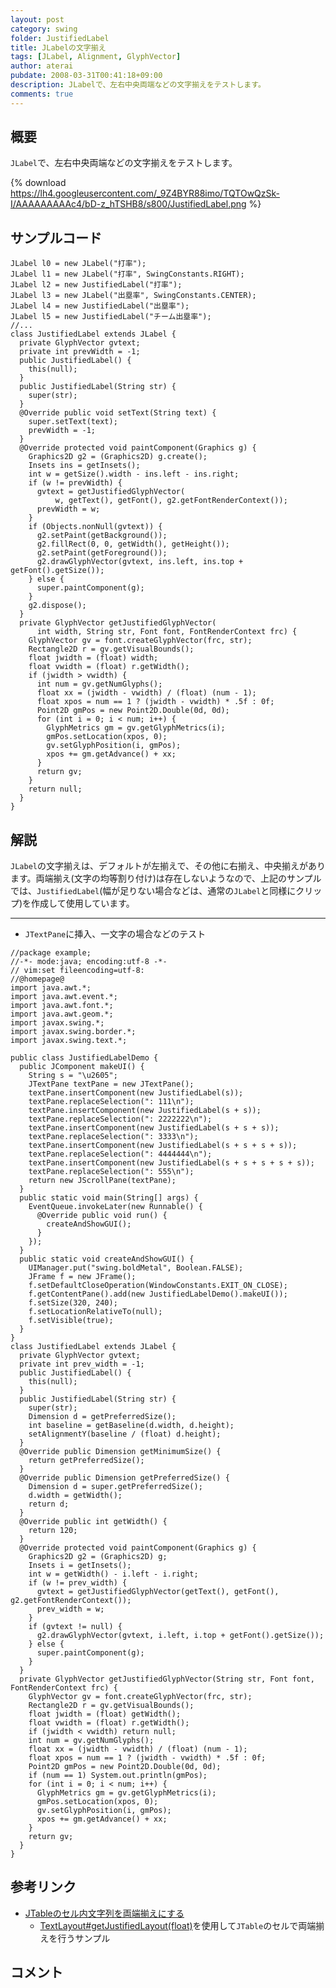 ```yaml
---
layout: post
category: swing
folder: JustifiedLabel
title: JLabelの文字揃え
tags: [JLabel, Alignment, GlyphVector]
author: aterai
pubdate: 2008-03-31T00:41:18+09:00
description: JLabelで、左右中央両端などの文字揃えをテストします。
comments: true
---
```

## 概要
`JLabel`で、左右中央両端などの文字揃えをテストします。

{% download https://lh4.googleusercontent.com/_9Z4BYR88imo/TQTOwQzSk-I/AAAAAAAAAc4/bD-z_hTSHB8/s800/JustifiedLabel.png %}

## サンプルコード
<pre class="prettyprint"><code>JLabel l0 = new JLabel("打率");
JLabel l1 = new JLabel("打率", SwingConstants.RIGHT);
JLabel l2 = new JustifiedLabel("打率");
JLabel l3 = new JLabel("出塁率", SwingConstants.CENTER);
JLabel l4 = new JustifiedLabel("出塁率");
JLabel l5 = new JustifiedLabel("チーム出塁率");
//...
class JustifiedLabel extends JLabel {
  private GlyphVector gvtext;
  private int prevWidth = -1;
  public JustifiedLabel() {
    this(null);
  }
  public JustifiedLabel(String str) {
    super(str);
  }
  @Override public void setText(String text) {
    super.setText(text);
    prevWidth = -1;
  }
  @Override protected void paintComponent(Graphics g) {
    Graphics2D g2 = (Graphics2D) g.create();
    Insets ins = getInsets();
    int w = getSize().width - ins.left - ins.right;
    if (w != prevWidth) {
      gvtext = getJustifiedGlyphVector(
          w, getText(), getFont(), g2.getFontRenderContext());
      prevWidth = w;
    }
    if (Objects.nonNull(gvtext)) {
      g2.setPaint(getBackground());
      g2.fillRect(0, 0, getWidth(), getHeight());
      g2.setPaint(getForeground());
      g2.drawGlyphVector(gvtext, ins.left, ins.top + getFont().getSize());
    } else {
      super.paintComponent(g);
    }
    g2.dispose();
  }
  private GlyphVector getJustifiedGlyphVector(
      int width, String str, Font font, FontRenderContext frc) {
    GlyphVector gv = font.createGlyphVector(frc, str);
    Rectangle2D r = gv.getVisualBounds();
    float jwidth = (float) width;
    float vwidth = (float) r.getWidth();
    if (jwidth &gt; vwidth) {
      int num = gv.getNumGlyphs();
      float xx = (jwidth - vwidth) / (float) (num - 1);
      float xpos = num == 1 ? (jwidth - vwidth) * .5f : 0f;
      Point2D gmPos = new Point2D.Double(0d, 0d);
      for (int i = 0; i &lt; num; i++) {
        GlyphMetrics gm = gv.getGlyphMetrics(i);
        gmPos.setLocation(xpos, 0);
        gv.setGlyphPosition(i, gmPos);
        xpos += gm.getAdvance() + xx;
      }
      return gv;
    }
    return null;
  }
}
</code></pre>

## 解説
`JLabel`の文字揃えは、デフォルトが左揃えで、その他に右揃え、中央揃えがあります。両端揃え(文字の均等割り付け)は存在しないようなので、上記のサンプルでは、`JustifiedLabel`(幅が足りない場合などは、通常の`JLabel`と同様にクリップ)を作成して使用しています。

- - - -
- `JTextPane`に挿入、一文字の場合などのテスト

<!-- dummy comment line for breaking list -->

<pre class="prettyprint"><code>//package example;
//-*- mode:java; encoding:utf-8 -*-
// vim:set fileencoding=utf-8:
//@homepage@
import java.awt.*;
import java.awt.event.*;
import java.awt.font.*;
import java.awt.geom.*;
import javax.swing.*;
import javax.swing.border.*;
import javax.swing.text.*;

public class JustifiedLabelDemo {
  public JComponent makeUI() {
    String s = "\u2605";
    JTextPane textPane = new JTextPane();
    textPane.insertComponent(new JustifiedLabel(s));
    textPane.replaceSelection(": 111\n");
    textPane.insertComponent(new JustifiedLabel(s + s));
    textPane.replaceSelection(": 2222222\n");
    textPane.insertComponent(new JustifiedLabel(s + s + s));
    textPane.replaceSelection(": 3333\n");
    textPane.insertComponent(new JustifiedLabel(s + s + s + s));
    textPane.replaceSelection(": 4444444\n");
    textPane.insertComponent(new JustifiedLabel(s + s + s + s + s));
    textPane.replaceSelection(": 555\n");
    return new JScrollPane(textPane);
  }
  public static void main(String[] args) {
    EventQueue.invokeLater(new Runnable() {
      @Override public void run() {
        createAndShowGUI();
      }
    });
  }
  public static void createAndShowGUI() {
    UIManager.put("swing.boldMetal", Boolean.FALSE);
    JFrame f = new JFrame();
    f.setDefaultCloseOperation(WindowConstants.EXIT_ON_CLOSE);
    f.getContentPane().add(new JustifiedLabelDemo().makeUI());
    f.setSize(320, 240);
    f.setLocationRelativeTo(null);
    f.setVisible(true);
  }
}
class JustifiedLabel extends JLabel {
  private GlyphVector gvtext;
  private int prev_width = -1;
  public JustifiedLabel() {
    this(null);
  }
  public JustifiedLabel(String str) {
    super(str);
    Dimension d = getPreferredSize();
    int baseline = getBaseline(d.width, d.height);
    setAlignmentY(baseline / (float) d.height);
  }
  @Override public Dimension getMinimumSize() {
    return getPreferredSize();
  }
  @Override public Dimension getPreferredSize() {
    Dimension d = super.getPreferredSize();
    d.width = getWidth();
    return d;
  }
  @Override public int getWidth() {
    return 120;
  }
  @Override protected void paintComponent(Graphics g) {
    Graphics2D g2 = (Graphics2D) g;
    Insets i = getInsets();
    int w = getWidth() - i.left - i.right;
    if (w != prev_width) {
      gvtext = getJustifiedGlyphVector(getText(), getFont(), g2.getFontRenderContext());
      prev_width = w;
    }
    if (gvtext != null) {
      g2.drawGlyphVector(gvtext, i.left, i.top + getFont().getSize());
    } else {
      super.paintComponent(g);
    }
  }
  private GlyphVector getJustifiedGlyphVector(String str, Font font, FontRenderContext frc) {
    GlyphVector gv = font.createGlyphVector(frc, str);
    Rectangle2D r = gv.getVisualBounds();
    float jwidth = (float) getWidth();
    float vwidth = (float) r.getWidth();
    if (jwidth &lt; vwidth) return null;
    int num = gv.getNumGlyphs();
    float xx = (jwidth - vwidth) / (float) (num - 1);
    float xpos = num == 1 ? (jwidth - vwidth) * .5f : 0f;
    Point2D gmPos = new Point2D.Double(0d, 0d);
    if (num == 1) System.out.println(gmPos);
    for (int i = 0; i &lt; num; i++) {
      GlyphMetrics gm = gv.getGlyphMetrics(i);
      gmPos.setLocation(xpos, 0);
      gv.setGlyphPosition(i, gmPos);
      xpos += gm.getAdvance() + xx;
    }
    return gv;
  }
}
</code></pre>

## 参考リンク
- [JTableのセル内文字列を両端揃えにする](http://ateraimemo.com/Swing/InterIdeographJustify.html)
    - [TextLayout#getJustifiedLayout(float)](http://docs.oracle.com/javase/jp/6/api/java/awt/font/TextLayout.html#getJustifiedLayout%28float%29)を使用して`JTable`のセルで両端揃えを行うサンプル

<!-- dummy comment line for breaking list -->

## コメント
